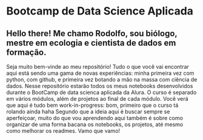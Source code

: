 # Bootcamp de Data Science Aplicada

## Hello there! Me chamo Rodolfo, sou biólogo, mestre em ecologia e cientista de dados em formação. 

Seja muito bem-vinde ao meu repositório!
Tudo o que você vai encontrar aqui está sendo uma gama de novas experiências: minha primeira vez com python, com github, e primeira vez botando a mão na massa com ciência de dados. Nesse repositório estarão todos os meus notebooks desenvolvidos durante o BootCamp de data scienca aplicada da Alura. O curso é separado em vários módulos, além de projetos ao final de cada módulo. Você verá que aqui é tudo bem work-in-progress: bom, primeiro que o curso tá rolando ainda haha Segundo que a ideia aqui é buscar sempre se aperfeiçoar, muito do que vou aprendendo aqui também é sobre como organizar de uma forma bacana os notebooks, os projetos, até mesmo como melhorar os readmes. Vamo que vamo!
